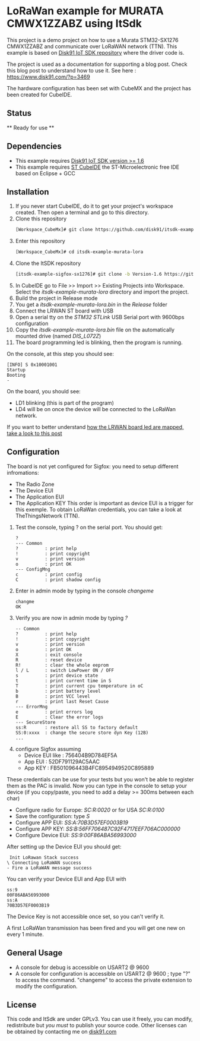 # LoRaWan example for MURATA CMWX1ZZABZ using ItSdk

This project is a demo project on how to use a Murata STM32-SX1276 CMWX1ZZABZ and communicate over LoRaWAN network (TTN). This example is based on [Disk91 IoT SDK repository](https://github.com/disk91/stm32-it-sdk) where the driver code is.

The project is used as a documentation for supporting a blog post. Check this blog post to understand how to use it.
See here : https://www.disk91.com/?p=3469 

The hardware configuration has been set with CubeMX and the project has been created for CubeIDE.

## Status
** Ready for use **

## Dependencies
* This example requires [Disk91 IoT SDK version >= 1.6](https://github.com/disk91/stm32-it-sdk/tree/Version-1.6)
* This example requires [ST CubeIDE](https://www.st.com/en/development-tools/stm32cubeide.html) the ST-Microelectronic free IDE based on Eclipse + GCC

## Installation
1. If you never start CubeIDE, do it to get your project's workspace created. Then open a terminal and go to this directory.
2. Clone this repository
	```sh
	[Workspace_CubeMx]# git clone https://github.com/disk91/itsdk-example-murata-lora.git
	```
3. Enter this repository
	```sh
	[Workspace_CubeMx]# cd itsdk-example-murata-lora
	```
4. Clone the ItSDK repository
	```sh
	[itsdk-example-sigfox-sx1276]# git clone -b Version-1.6 https://github.com/73jn/stm32-it-sdk/tree/devUart
	``` 
5. In CubeIDE go to File >> Import >> Existing Projects into Workspace. Select the _itsdk-example-murata-lora_ directory and import the project.
6. Build the project in Release mode
7. You get a _itsdk-example-murata-lora.bin_ in the _Release_ folder
8. Connect the LRWAN ST board with USB
9. Open a serial tty on the _STM32 STLink_ USB Serial port with 9600bps configuration 
10. Copy the _itsdk-example-murata-lora.bin_ file on the automatically mounted drive (named *DIS_L072Z*)
11. The board programming led is blinking, then the program is running.

On the console, at this step you should see:
```
[INFO] S 0x10001001
Startup
Booting
- 
```
On the board, you should see:
 - LD1 blinking (this is part of the program) 
 - LD4 will be on once the device will be connected to the LoRaWan network.
 
If you want to better understand [how the LRWAN board led are mapped, take a look to this post](https://www.disk91.com/2019/technology/hardware/getting-started-with-st-murata-lorawan-board/)

## Configuration
The board is not yet configured for Sigfox: you need to setup different infromations:
- The Radio Zone
- The Device EUI
- The Application EUI
- The Application KEY
This order is important as device EUI is a trigger for this exemple.
To obtain LoRaWan credentials, you can take a look at TheThingsNetwork (TTN).

1. Test the console, typing ? on the serial port. You should get:
	```
	?
	--- Common
	?          : print help
	!          : print copyright
	v          : print version
	o          : print OK
	--- ConfigMng
	c          : print config
	C          : print shadow config
	```
2. Enter in admin mode by typing in the console _changeme_
	```
	changme
	OK
	```
3. Verify you are now in admin mode by typing _?_
	```
	-- Common
	?          : print help
	!          : print copyright
	v          : print version
	o          : print OK
	X          : exit console
	R          : reset device
	R!         : clear the whole eeprom
	l / L      : switch LowPower ON / OFF
	s          : print device state
	t          : print current time in S
	T          : print current cpu temperature in oC
	b          : print battery level
	B          : print VCC level
	r          : print last Reset Cause
	--- ErrorMng
	e          : print errors log
	E          : Clear the error logs
	--- SecureStore
	ss:R       : restore all SS to factory default
	SS:0:xxxx  : change the secure store dyn Key (12B)
	...
	```
4. configure Sigfox assuming
	- Device EUI like : 756404B9D784EF5A
	- App EUI : 52DF791129AC5AAC
	- App KEY : FB501096443B4FC8954949520C895889
	
These credentials can be use for your tests but you won't be able to register them as the PAC is invalid.
Now you can type in the console to setup your device (if you copy/paste, you need to add a delay >= 300ms between each char)
- Configure radio for Europe: _SC:R:0020_  or for USA _SC:R:0100_
- Save the configuration: type _S_
- Configure APP EUI: _SS:A:70B3D57EF0003B19_
- Configure APP KEY: _SS:B:56FF706487C92F4717EEF706AC000000_
- Configure Device EUI: _SS:9:00F86ABA56993000_
	

After setting up the Device EUI you should get:
```
 Init LoRawan Stack success
\ Connecting LoRaWAN success
- Fire a LoRaWAN message success
```

You can verify your Device EUI and App EUI with
```
ss:9
00F86ABA56993000
ss:A
70B3D57EF0003B19
```
The Device Key is not accessible once set, so you can't verify it.


A first LoRaWan transmission has been fired and you will get one new on every 1 minute.


## General Usage

* A console for debug is accessible on USART2 @ 9600
* A console for configuration is accessible on USART2 @ 9600 ; type "?" to access the command. "changeme" to access the private extension to modify the configuration.

## License

This code and ItSdk are under GPLv3. You can use it freely, you can modify, redistribute but *you must* to publish your source code. Other licenses can be obtained by contacting me on [disk91.com](https://www.disk91.com)

